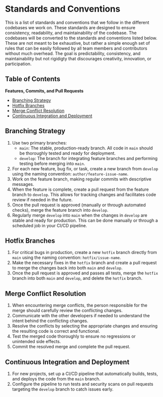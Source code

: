 # Standards and Conventions

This is a list of standards and conventions that we follow in the different codebases we work on. These standards are designed to ensure consistency, readability, and maintainability of the codebase. The codebases will be converted to the standards and conventions listed below. These are not meant to be exhaustive, but rather a simple enough set of rules that can be easily followed by all team members and contributors without much overhead. The goal is predictability, consistency, and maintainability but not rigidigty that discourages creativity, innovation, or participation.

## Table of Contents
**Features, Commits, and Pull Requests**
- [Branching Strategy](#branching-strategy)
- [Hotfix Branches](#hotfix-branches)
- [Merge Conflict Resolution](#merge-conflict-resolution)
- [Continuous Integration and Deployment](#continuous-integration-and-deployment)

## Branching Strategy
1. Use two primary branches:
   - `main`: The stable, production-ready branch. All code in `main` should be thoroughly tested and ready for deployment.
   - `develop`: The branch for integrating feature branches and performing testing before merging into `main`.
2. For each new feature, bug fix, or task, create a new branch from `develop` using the naming convention: `author/feature-issue-name`.
3. Work on the feature branch, making regular commits with descriptive messages.
4. When the feature is complete, create a pull request from the feature branch to `develop`. This allows for tracking changes and facilitates code review if needed in the future.
5. Once the pull request is approved (manually or through automated checks), merge the feature branch into `develop`.
6. Regularly merge `develop` into `main` when the changes in `develop` are stable and ready for production. This can be done manually or through a scheduled job in your CI/CD pipeline.

## Hotfix Branches
1. For critical bugs in production, create a new `hotfix` branch directly from `main` using the naming convention: `hotfix/issue-name`.
2. Make the necessary fixes in the `hotfix` branch and create a pull request to merge the changes back into both `main` and `develop`.
3. Once the pull request is approved and passes all tests, merge the `hotfix` branch into both `main` and `develop`, and delete the `hotfix` branch.

## Merge Conflict Resolution
1. When encountering merge conflicts, the person responsible for the merge should carefully review the conflicting changes.
2. Communicate with the other developers if needed to understand the intent behind the conflicting changes.
3. Resolve the conflicts by selecting the appropriate changes and ensuring the resulting code is correct and functional.
4. Test the merged code thoroughly to ensure no regressions or unintended side effects.
5. Commit the resolved merge and complete the pull request.

## Continuous Integration and Deployment
1. For new projects, set up a CI/CD pipeline that automatically builds, tests, and deploys the code from the `main` branch.
2. Configure the pipeline to run tests and security scans on pull requests targeting the `develop` branch to catch issues early.